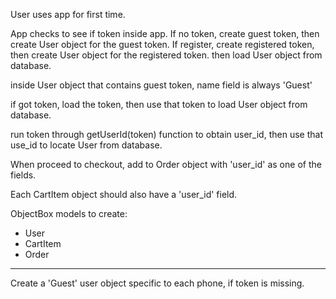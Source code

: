 User uses app for first time.

App checks to see if token inside app.
If no token, create guest token, then create User object for the guest token.
If register, create registered token, then create User object for the registered token.
then load User object from database.

inside User object that contains guest token, name field is always 'Guest'

if got token, load the token, then use that token to load User object from database.

run token through getUserId(token) function to obtain user_id, then use that use_id to locate User from database.

When proceed to checkout, add to Order object with 'user_id' as one of the fields. 

Each CartItem object should also have a 'user_id' field.

ObjectBox models to create:
- User
- CartItem
- Order

--------
Create a 'Guest' user object specific to each phone, if token is missing.